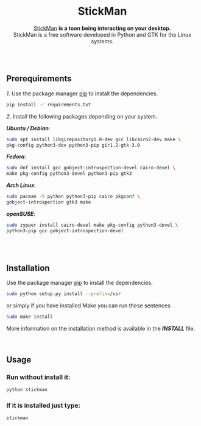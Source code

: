<div align="center">
  <h1>StickMan</h1>
</div>

<div align="center">
  <a href="https://andy-thor.github.io/StickMan">StickMan</a>
  <strong> is a toon being interacting on your desktop.</strong>
</div>

<div align="center">
  StickMan is a free software developed in Python and GTK for the Linux systems.
</div>


<br><br>

## Prerequirements
*1*. Use the package manager [pip] to install the dependencies.
```bash
pip install -r requirements.txt
```
*2*. Install the following packages depending on your system.

___Ubuntu / Debian___:
```bash
sudo apt install libgirepository1.0-dev gcc libcairo2-dev make \
pkg-config python3-dev python3-pip gir1.2-gtk-3.0
```
___Fedora___:
```bash
sudo dnf install gcc gobject-introspection-devel cairo-devel \
make pkg-config python3-devel python3-pip gtk3
```

___Arch Linux___:
```bash
sudo pacman -S python python3-pip cairo pkgconf \
gobject-introspection gtk3 make
```
___openSUSE___:
```bash
sudo zypper install cairo-devel make pkg-config python3-devel \
python3-pip gcc gobject-introspection-devel
```

<br><br>
## Installation

Use the package manager [pip](https://pip.pypa.io/en/stable/) to install the dependencies.

```bash
sudo python setup.py install --prefix=/usr
```
or simply if you have installed Make you can run these sentences
```bash
sudo make install
```
More information on the installation method is available in the __*INSTALL*__ file.

<br>

## Usage

### Run without install it:
```bash
python stickman
```
### If it is installed just type:
```bash
stickman
```

[pip]: https://pip.pypa.io/en/stable/
